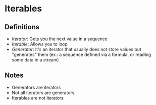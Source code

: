 # Iterables

## Definitions

- *Iterator*: Gets you the next value in a sequence
- *Iterable*: Allows you to loop
- *Generator*: It's an iterator that usually does not store values but "generates" them (ex.: a sequence defined via a formula, or reading some data in a stream)

## Notes

- Generators are iterators
- Not all iterators are generators
- Iterables are not iterators